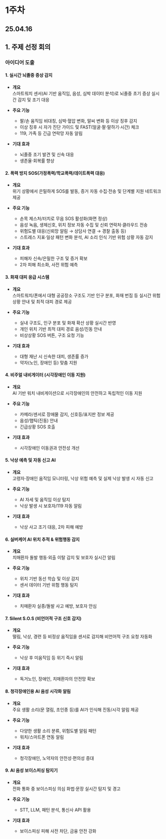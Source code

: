 # 1주차

## 25.04.16



## 1. 주제 선정 회의

### 아이디어 도출

#### 1. 실시간 뇌졸중 증상 감지

- **개요**  
  스마트워치 센서(AI 기반 움직임, 음성, 심박 데이터 분석)로 뇌졸중 초기 증상 실시간 감지 및 조기 대응

- **주요 기능**

  - 팔/손 움직임 비대칭, 심박·혈압 변화, 말씨 변화 등 이상 징후 감지
  - 이상 징후 시 자가 진단 가이드 및 FAST(얼굴·팔·말하기·시간) 체크
  - 119, 가족 등 긴급 연락망 자동 알림

- **기대 효과**
  - 뇌졸중 조기 발견 및 신속 대응
  - 생존율·회복률 향상



#### 2. 폭력 방지 SOS(가정폭력/학교폭력/데이트폭력 대응)

- **개요**  
  위기 상황에서 은밀하게 SOS를 발동, 증거 자동 수집·전송 및 단계별 지원 네트워크 제공

- **주요 기능**

  - 손목 제스처/터치로 무음 SOS 활성화(화면 정상)
  - 음성 녹음, 생체신호, 위치 정보 자동 수집 및 신뢰 연락처·클라우드 전송
  - 위험도별 대응(신뢰망 알림 → 상담사 연결 → 경찰 출동 등)
  - 스트레스 지표·일상 패턴 변화 분석, AI 소리 인식 기반 위험 상황 자동 감지

- **기대 효과**
  - 피해자 신속/은밀한 구조 및 증거 확보
  - 2차 피해 최소화, 사전 위험 예측



#### 3. 화재 대피 응급 시스템

- **개요**  
  스마트워치/폰에서 대형 공공장소 구조도 기반 인구 분포, 화재 번짐 등 실시간 위험 상황 안내 및 최적 대피 경로 제공

- **주요 기능**

  - 실내 구조도, 인구 분포 및 화재 확산 상황 실시간 반영
  - 개인 위치 기반 최적 대피 경로 음성/진동 안내
  - 비상상황 SOS 버튼, 구조 요청 기능

- **기대 효과**
  - 대형 재난 시 신속한 대피, 생존률 증가
  - 약자(노인, 장애인 등) 맞춤 지원



#### 4. 비주얼 내비게이터 (시각장애인 이동 지원)

- **개요**  
  AI 기반 워치 내비게이션으로 시각장애인의 안전하고 독립적인 이동 지원

- **주요 기능**

  - 카메라/센서로 장애물 감지, 신호등/표지판 정보 제공
  - 음성/햅틱(진동) 안내
  - 긴급상황 SOS 호출

- **기대 효과**
  - 시각장애인 이동권과 안전성 개선



#### 5. 낙상 예측 및 자동 신고 AI

- **개요**  
  고령자·장애인 움직임 모니터링, 낙상 위험 예측 및 실제 낙상 발생 시 자동 신고

- **주요 기능**

  - AI 자세 및 움직임 이상 탐지
  - 낙상 발생 시 보호자/119 자동 알림

- **기대 효과**
  - 낙상 사고 조기 대응, 2차 피해 예방



#### 6. 실버케어 AI 위치 추적 & 위험행동 감지

- **개요**  
  치매환자 돌발 행동·외출 이탈 감지 및 보호자 실시간 알림

- **주요 기능**

  - 위치 기반 동선 학습 및 이상 감지
  - 센서 데이터 기반 위험 행동 탐지

- **기대 효과**
  - 치매환자 실종/돌발 사고 예방, 보호자 안심



#### 7. Silent S.O.S (비언어적 구조 신호 감지)

- **개요**  
  떨림, 낙상, 경련 등 비정상 움직임을 센서로 감지해 비언어적 구조 요청 자동화

- **주요 기능**

  - 낙상 후 미움직임 등 위기 즉시 알림

- **기대 효과**
  - 독거노인, 장애인, 치매환자의 안전망 확보



#### 8. 청각장애인용 AI 음성 시각화 알림

- **개요**  
  주요 생활 소리(문 열림, 초인종 등)를 AI가 인식해 진동/시각 알림 제공

- **주요 기능**

  - 다양한 생활 소리 분류, 위험도별 알림 패턴
  - 워치/스마트폰 연동 알림

- **기대 효과**
  - 청각장애인, 노약자의 안전성·편의성 증대



#### 9. AI 음성 보이스피싱 탐지기

- **개요**  
  전화 통화 중 보이스피싱 의심 화법·문장 실시간 탐지 및 경고

- **주요 기능**

  - STT, LLM, 패턴 분석, 통신사 API 활용

- **기대 효과**
  - 보이스피싱 피해 사전 차단, 금융 안전 강화